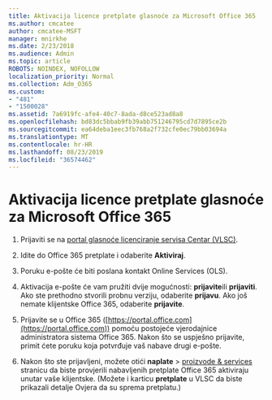 ```yaml
---
title: Aktivacija licence pretplate glasnoće za Microsoft Office 365
ms.author: cmcatee
author: cmcatee-MSFT
manager: mnirkhe
ms.date: 2/23/2018
ms.audience: Admin
ms.topic: article
ROBOTS: NOINDEX, NOFOLLOW
localization_priority: Normal
ms.collection: Adm_O365
ms.custom:
- "481"
- "1500028"
ms.assetid: 7a6919fc-afe4-40c7-8ada-d8ce523ad8a8
ms.openlocfilehash: bd83dc5bbab9fb39abb751246795cd7d7895ce2b
ms.sourcegitcommit: ea64deba1eec3fb768a2f732cfe0ec79bb03694a
ms.translationtype: MT
ms.contentlocale: hr-HR
ms.lasthandoff: 08/23/2019
ms.locfileid: "36574462"
---
```

# <a name="activating-a-microsoft-office-365-volume-license-subscription"></a>Aktivacija licence pretplate glasnoće za Microsoft Office 365

1. Prijaviti se na [portal glasnoće licenciranje servisa Centar (VLSC)](http://go.microsoft.com/fwlink/p/?LinkId=329762).

2. Idite do Office 365 pretplate i odaberite **Aktiviraj**.

3. Poruku e-pošte će biti poslana kontakt Online Services (OLS).

4. Aktivacija e-pošte će vam pružiti dvije mogućnosti: **prijavite**ili **prijaviti**. Ako ste prethodno stvorili probnu verziju, odaberite **prijavu**. Ako još nemate klijentske Office 365, odaberite **prijavite**.

5. Prijavite se u Office 365 ([https://portal.office.com](https://portal.office.com)) pomoću postojeće vjerodajnice administratora sistema Office 365. Nakon što se uspješno prijavite, primit ćete poruku koja potvrđuje vaš nabave drugi e-pošte.

6. Nakon što ste prijavljeni, možete otići **naplate** \> [proizvode & services](https://go.microsoft.com/fwlink/p/?linkid=842054) stranicu da biste provjerili nabavljenih pretplate Office 365 aktiviraju unutar vaše klijentske. (Možete i karticu **pretplate** u VLSC da biste prikazali detalje Ovjera da su sprema pretplatu.)